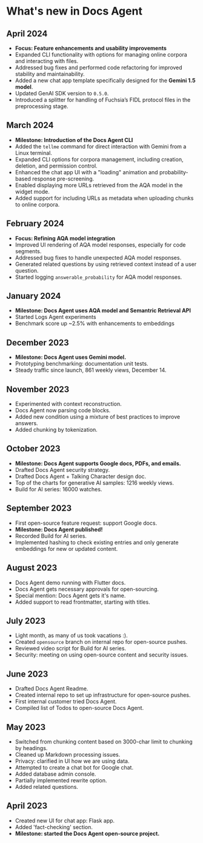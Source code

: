 # What's new in Docs Agent

## April 2024

* **Focus: Feature enhancements and usability improvements**
* Expanded CLI functionality with options for managing online corpora and interacting with files.
* Addressed bug fixes and performed code refactoring for improved stability and maintainability.
* Added a new chat app template specifically designed for the **Gemini 1.5 model**.
* Updated GenAI SDK version to `0.5.0`.
* Introduced a splitter for handling of Fuchsia’s FIDL protocol files in the preprocessing stage.

## March 2024

* **Milestone: Introduction of the Docs Agent CLI**
* Added the `tellme` command for direct interaction with Gemini from a Linux terminal.
* Expanded CLI options for corpora management, including creation, deletion, and permission control.
* Enhanced the chat app UI with a "loading" animation and probability-based response pre-screening.
* Enabled displaying more URLs retrieved from the AQA model in the widget mode.
* Added support for including URLs as metadata when uploading chunks to online corpora.

## February 2024

* **Focus: Refining AQA model integration**
* Improved UI rendering of AQA model responses, especially for code segments.
* Addressed bug fixes to handle unexpected AQA model responses.
* Generated related questions by using retrieved context instead of a user question.
* Started logging `answerable_probability` for AQA model responses.

## January 2024

* **Milestone: Docs Agent uses AQA model and Semantric Retrieval API**
* Started Logs Agent experiments
* Benchmark score up ~2.5% with enhancements to embeddings

## December 2023

* **Milestone: Docs Agent uses Gemini model.**
* Prototyping benchmarking: documentation unit tests.
* Steady traffic since launch, 861 weekly views, December 14.

## November 2023

* Experimented with context reconstruction.
* Docs Agent now parsing code blocks.
* Added new condition using a mixture of best practices to improve answers.
* Added chunking by tokenization.

## October 2023

* **Milestone: Docs Agent supports Google docs, PDFs, and emails.**
* Drafted Docs Agent security strategy.
* Drafted Docs Agent + Talking Character design doc.
* Top of the charts for generative AI samples: 1216 weekly views.
* Build for AI series: 16000 watches.

## September 2023

* First open-source feature request: support Google docs.
* **Milestone: Docs Agent published!**
* Recorded Build for AI series.
* Implemented hashing to check existing entries and only generate embeddings for
  new or updated content.

## August 2023

* Docs Agent demo running with Flutter docs.
* Docs Agent gets necessary approvals for open-sourcing.
* Special mention: Docs Agent gets it's name.
* Added support to read frontmatter, starting with titles.

## July 2023

* Light month, as many of us took vacations :).
* Created `opensource` branch on internal repo for open-source pushes.
* Reviewed video script for Build for AI series.
* Security: meeting on using open-source content and security issues.

## June 2023

* Drafted Docs Agent Readme.
* Created internal repo to set up infrastructure for open-source pushes.
* First internal customer tried Docs Agent.
* Compiled list of Todos to open-source Docs Agent.

## May 2023

* Switched from chunking content based on 3000-char limit to chunking by
  headings.
* Cleaned up Markdown processing issues.
* Privacy: clarified in UI how we are using data.
* Attempted to create a chat bot for Google chat.
* Added database admin console.
* Partially implemented rewrite option.
* Added related questions.

## April 2023

* Created new UI for chat app: Flask app.
* Added 'fact-checking' section.
* **Milestone: started the Docs Agent open-source project.**
